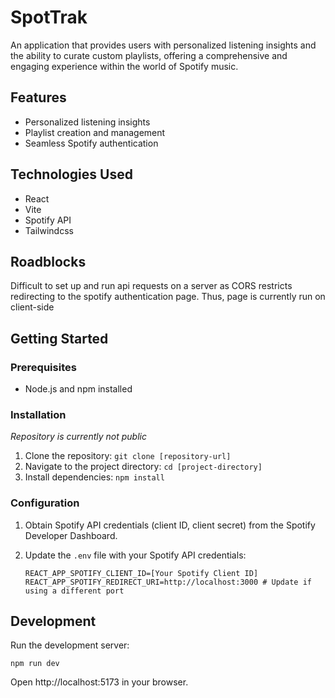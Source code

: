 # SpotTrak

An application that provides users with personalized listening insights and the ability to curate custom playlists, offering a comprehensive and engaging experience within the world of Spotify music.

## Features

- Personalized listening insights
- Playlist creation and management
- Seamless Spotify authentication

## Technologies Used

- React
- Vite
- Spotify API
- Tailwindcss

## Roadblocks

Difficult to set up and run api requests on a server as CORS restricts redirecting to the spotify authentication page.
Thus, page is currently run on client-side

## Getting Started

### Prerequisites

- Node.js and npm installed

### Installation

_Repository is currently not public_

1. Clone the repository: `git clone [repository-url]`
2. Navigate to the project directory: `cd [project-directory]`
3. Install dependencies: `npm install`

### Configuration

1. Obtain Spotify API credentials (client ID, client secret) from the Spotify Developer Dashboard.
2. Update the `.env` file with your Spotify API credentials:

   ```env
   REACT_APP_SPOTIFY_CLIENT_ID=[Your Spotify Client ID]
   REACT_APP_SPOTIFY_REDIRECT_URI=http://localhost:3000 # Update if using a different port
   ```

## Development

Run the development server:

`npm run dev`

Open http://localhost:5173 in your browser.
